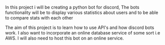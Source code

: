 In this project i will be creating a python bot for discord, The bots functionality will be to display various statistics about 
users and to be able to compare stats with each other

The aim of this project is to learn how to use API's and how discord bots work.
I also want to incorporate an online database service of some sort i.e AWS.
I will also need to host this bot on an online service.